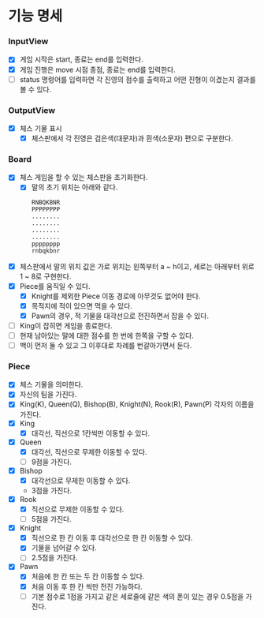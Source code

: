 # 기능 명세

### InputView

- [x] 게임 시작은 start, 종료는 end를 입력한다.
- [x] 게임 진행은 move 시점 종점, 종료는 end를 입력한다.
- [ ] status 명령어를 입력하면 각 진영의 점수를 출력하고 어떤 진형이 이겼는지 결과를 볼 수 있다.

### OutputView

- [x] 체스 기물 표시
    - [x] 체스판에서 각 진영은 검은색(대문자)과 흰색(소문자) 편으로 구분한다.

### Board

- [x] 체스 게임을 할 수 있는 체스판을 초기화한다.
    - [x] 말의 초기 위치는 아래와 같다.
        ```
        RNBQKBNR
        PPPPPPPP
        ........
        ........
        ........
        ........
        pppppppp
        rnbqkbnr
        ```
- [x] 체스판에서 말의 위치 값은 가로 위치는 왼쪽부터 a ~ h이고, 세로는 아래부터 위로 1 ~ 8로 구현한다.
- [x] Piece를 움직일 수 있다.
    - [x] Knight를 제외한 Piece 이동 경로에 아무것도 없어야 한다.
    - [x] 목적지에 적이 있으면 먹을 수 있다.
    - [x] Pawn의 경우, 적 기물을 대각선으로 전진하면서 잡을 수 있다.
- [ ] King이 잡히면 게임을 종료한다.
- [ ] 현재 남아있는 말에 대한 점수를 한 번에 한쪽을 구할 수 있다.
- [ ] 백이 먼저 둘 수 있고 그 이후대로 차례를 번갈아가면서 둔다.

### Piece

- [x] 체스 기물을 의미한다.
- [x] 자신의 팀을 가진다.
- [x] King(K), Queen(Q), Bishop(B), Knight(N), Rook(R), Pawn(P) 각자의 이름을 가진다.
- [x] King
    - [x] 대각선, 직선으로 1칸씩만 이동할 수 있다.
- [x] Queen
    - [x] 대각선, 직선으로 무제한 이동할 수 있다.
    - [ ] 9점을 가진다.
- [x] Bishop
    - [x] 대각선으로 무제한 이동할 수 있다.
    - 3점을 가진다.
- [x] Rook
    - [x] 직선으로 무제한 이동할 수 있다.
    - [ ] 5점을 가진다.
- [x] Knight
    - [x] 직선으로 한 칸 이동 후 대각선으로 한 칸 이동할 수 있다.
    - [x] 기물을 넘어갈 수 있다.
    - [ ] 2.5점을 가진다.
- [x] Pawn
    - [x] 처음에 한 칸 또는 두 칸 이동할 수 있다.
    - [x] 처음 이동 후 한 칸 씩만 전진 가능하다.
    - [ ] 기본 점수로 1점을 가지고 같은 세로줄에 같은 색의 폰이 있는 경우 0.5점을 가진다.
